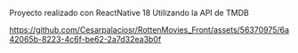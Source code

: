Proyecto realizado con ReactNative 18
Utilizando la API de TMDB

https://github.com/Cesarpalaciosr/RottenMovies_Front/assets/56370975/6a42065b-8223-4c6f-be62-2a7d32ea3b0f

